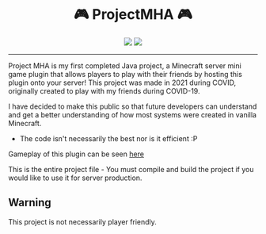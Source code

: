 
<h1 align="center">🎮 ProjectMHA 🎮</h1>
<p align="center">
<img src="https://img.shields.io/github/license/Hadences/ProjectMHA">
<img src="https://img.shields.io/github/watchers/Hadences/ProjectMHA?style=social">
</p>

---

Project MHA is my first completed Java project, a Minecraft server mini game plugin that allows players to play with their friends by hosting this plugin onto your server! This project was made in 2021 during COVID, originally created to play with my friends during COVID-19.

I have decided to make this public so that future developers can understand and get a better understanding of how most systems were created in vanilla Minecraft.
  - The code isn't necessarily the best nor is it efficient :P

Gameplay of this plugin can be seen [here](https://www.youtube.com/watch?v=omcMQhTf1b0&t=97s)

This is the entire project file - You must compile and build the project if you would like to use it for server production.

## Warning
This project is not necessarily player friendly.




